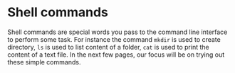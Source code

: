 # Shell commands

Shell commands are special words you pass to the command line interface to
perform some task. For instance the command `mkdir` is used to create directory, `ls` is used to list content of a folder, `cat` is used to print the content of a text file. In the next few pages, our focus will be on trying out these simple commands.
